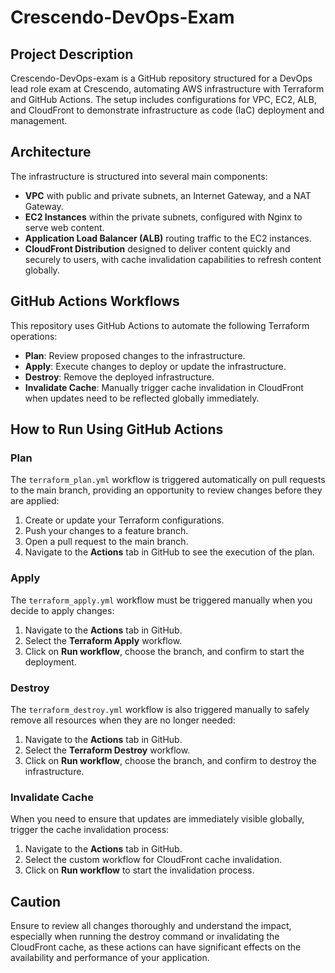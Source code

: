 # Crescendo-DevOps-Exam

## Project Description
Crescendo-DevOps-exam is a GitHub repository structured for a DevOps lead role exam at Crescendo, automating AWS infrastructure with Terraform and GitHub Actions. The setup includes configurations for VPC, EC2, ALB, and CloudFront to demonstrate infrastructure as code (IaC) deployment and management.

## Architecture
The infrastructure is structured into several main components:
- **VPC** with public and private subnets, an Internet Gateway, and a NAT Gateway.
- **EC2 Instances** within the private subnets, configured with Nginx to serve web content.
- **Application Load Balancer (ALB)** routing traffic to the EC2 instances.
- **CloudFront Distribution** designed to deliver content quickly and securely to users, with cache invalidation capabilities to refresh content globally.

## GitHub Actions Workflows
This repository uses GitHub Actions to automate the following Terraform operations:
- **Plan**: Review proposed changes to the infrastructure.
- **Apply**: Execute changes to deploy or update the infrastructure.
- **Destroy**: Remove the deployed infrastructure.
- **Invalidate Cache**: Manually trigger cache invalidation in CloudFront when updates need to be reflected globally immediately.

## How to Run Using GitHub Actions

### Plan
The `terraform_plan.yml` workflow is triggered automatically on pull requests to the main branch, providing an opportunity to review changes before they are applied:
1. Create or update your Terraform configurations.
2. Push your changes to a feature branch.
3. Open a pull request to the main branch.
4. Navigate to the **Actions** tab in GitHub to see the execution of the plan.

### Apply
The `terraform_apply.yml` workflow must be triggered manually when you decide to apply changes:
1. Navigate to the **Actions** tab in GitHub.
2. Select the **Terraform Apply** workflow.
3. Click on **Run workflow**, choose the branch, and confirm to start the deployment.

### Destroy
The `terraform_destroy.yml` workflow is also triggered manually to safely remove all resources when they are no longer needed:
1. Navigate to the **Actions** tab in GitHub.
2. Select the **Terraform Destroy** workflow.
3. Click on **Run workflow**, choose the branch, and confirm to destroy the infrastructure.

### Invalidate Cache
When you need to ensure that updates are immediately visible globally, trigger the cache invalidation process:
1. Navigate to the **Actions** tab in GitHub.
2. Select the custom workflow for CloudFront cache invalidation.
3. Click on **Run workflow** to start the invalidation process.

## Caution
Ensure to review all changes thoroughly and understand the impact, especially when running the destroy command or invalidating the CloudFront cache, as these actions can have significant effects on the availability and performance of your application.


